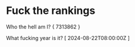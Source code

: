 # Fuck the rankings

Who the hell am I?
{ 7313862 }

What fucking year is it?
[ 2024-08-22T08:00:00Z ]
